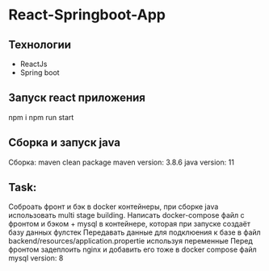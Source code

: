 # React-Springboot-App

## Технологии
- ReactJs
- Spring boot

## Запуск react приложения
npm i
npm run start

## Сборка и запуск java 
Сборка: maven clean package 
maven version: 3.8.6
java version: 11

## Task:
Соброать фронт и бэк в docker контейнеры, при сборке java использовать multi stage building.
Написать docker-compose файл с фронтом и бэком + mysql в контейнере, которая при запуске создаёт базу данных фулстек
Передавать данные для подклюения к базе в файл backend/resources/application.propertie используя переменные 
Перед фронтом задеплоить nginx и добавить его тоже в docker compose файл 
mysql version: 8